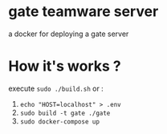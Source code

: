 # gate teamware server
a docker for deploying a gate server

# How it's works ?
execute `sudo ./build.sh`
or : 

1. `echo "HOST=localhost" > .env`
2. `sudo build -t gate ./gate`
3. `sudo docker-compose up`
